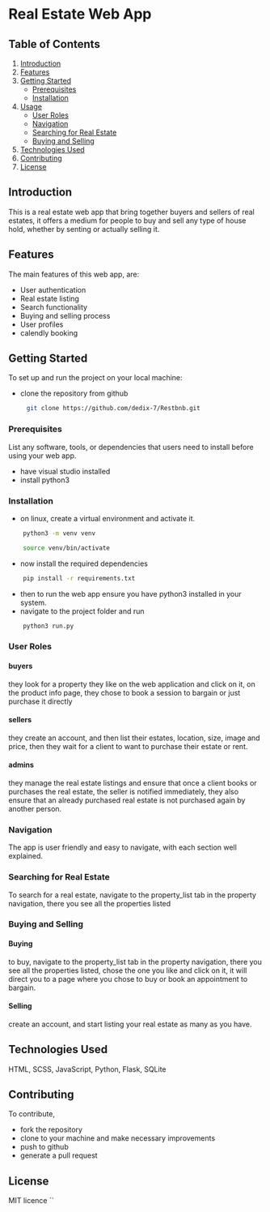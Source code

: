 # Real Estate Web App

## Table of Contents
1. [Introduction](#introduction)
2. [Features](#features)
3. [Getting Started](#getting-started)
   - [Prerequisites](#prerequisites)
   - [Installation](#installation)
4. [Usage](#usage)
   - [User Roles](#user-roles)
   - [Navigation](#navigation)
   - [Searching for Real Estate](#searching-for-real-estate)
   - [Buying and Selling](#buying-and-selling)
5. [Technologies Used](#technologies-used)
6. [Contributing](#contributing)
7. [License](#license)

## Introduction
This is a real estate web app that bring together buyers and sellers of real estates, it offers a medium for
people to buy and sell any type of house hold, whether by senting or actually selling it.

## Features
The main features of this web app, are:
- User authentication
- Real estate listing
- Search functionality
- Buying and selling process
- User profiles
- calendly booking

## Getting Started
To set up and run the project on your local machine:
- clone the repository from github
```bash
     git clone https://github.com/dedix-7/Restbnb.git
```


### Prerequisites
List any software, tools, or dependencies that users need to install before using your web app.
- have visual studio installed
- install python3

### Installation
- on linux, create a virtual environment and activate it.
```bash
    python3 -m venv venv

    source venv/bin/activate
```

- now install the required dependencies
```bash
    pip install -r requirements.txt
```

- then to run the web app ensure you have python3 installed in your system.
- navigate to the project folder and run
```bash
    python3 run.py
```

### User Roles
#### buyers
they look for a property they like on the web application and click on it,
on the product info page, they chose to book a session to bargain or just
purchase it directly
#### sellers
they create an account, and then list their estates, location, size, image
and price, then they wait for a client to want to purchase their estate or
rent.
#### admins
they manage the real estate listings and ensure that once a client books or
purchases the real estate, the seller is notified immediately, they also ensure
that an already purchased real estate is not purchased again by another person.

### Navigation
The app is user friendly and easy to navigate, with each section well explained.

### Searching for Real Estate
To search for a real estate, navigate to the property_list tab in the property
navigation, there you see all the properties listed

### Buying and Selling
#### Buying
to buy, navigate to the property_list tab in the property
navigation, there you see all the properties listed, chose the one you like
and click on it, it will direct you to a page where you chose to buy or book
an appointment to bargain.
#### Selling
create an account, and start listing your real estate as many as you have.

## Technologies Used
HTML, SCSS, JavaScript, Python, Flask, SQLite

## Contributing
To contribute,
- fork the repository
- clone to your machine and make necessary improvements
- push to github
- generate a pull request
## License
   MIT licence
``
